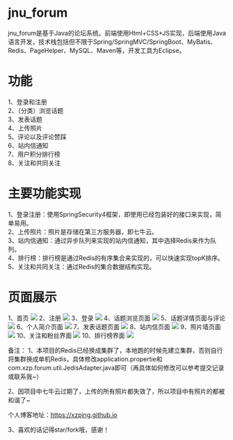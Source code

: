 # jnu_forum
<a>jnu_forum是基于Java的论坛系统。前端使用Html+CSS+JS实现，后端使用Java语言开发，技术栈包括但不限于Spring/SpringMVC/SpringBoot、MyBatis、Redis、PageHelper、MySQL、Maven等，开发工具为Eclipse。</a>

# 功能
1、登录和注册<br>
2、（分类）浏览话题<br>
3、发表话题<br>
4、上传照片<br>
5、评论以及评论赞踩<br>
6、站内信通知<br>
7、用户积分排行榜<br>
8、关注和共同关注<br>

# 主要功能实现
1、登录注册：使用SpringSecurity4框架，即使用已经包装好的接口来实现，简单易用。<br>
2、上传照片：照片是存储在第三方服务器，即七牛云。<br>
3、站内信通知：通过异步队列来实现的站内信通知，其中选择Redis来作为队列。<br>
4、排行榜：排行榜是通过Redis的有序集合来实现的，可以快速实现topK排序。<br>
5、关注和共同关注：通过Redis的集合数据结构实现。<br>

# 页面展示
1、首页
<img src="https://github.com/xzping/jnu_forum/blob/master/image/index.png"/>
2、注册
<img src="https://github.com/xzping/jnu_forum/blob/master/image/register.png"/>
3、登录
<img src="https://github.com/xzping/jnu_forum/blob/master/image/login.png"/>
4、话题浏览页面
<img src="https://github.com/xzping/jnu_forum/blob/master/image/topics.png"/>
5、话题详情页面与评论
<img src="https://github.com/xzping/jnu_forum/blob/master/image/message.png"/>
6、个人简介页面
<img src="https://github.com/xzping/jnu_forum/blob/master/image/profile.png"/>
7、发表话题页面
<img src="https://github.com/xzping/jnu_forum/blob/master/image/addtopic.png"/>
8、站内信页面
<img src="https://github.com/xzping/jnu_forum/blob/master/image/message.png"/>
9、照片墙页面
<img src="https://github.com/xzping/jnu_forum/blob/master/image/picWall.png"/>
10、关注和粉丝界面
<img src="https://github.com/xzping/jnu_forum/blob/master/image/followAndFans.png"/>
10、排行榜界面
<img src="https://github.com/xzping/jnu_forum/blob/master/image/rank.png"/>

备注：
1、本项目的Redis已经换成集群了，本地跑的时候先建立集群，否则自行将集群换成单机Redis，具体修改application.propertie和com.xzp.forum.util.JedisAdapter.java即可（再具体如何修改可以参考提交记录或联系我~）

2、因项目中七牛云过期了，上传的所有照片都失效了，所以项目中有照片的都被和谐了~

个人博客地址：https://xzping.github.io

3、喜欢的话记得star/fork哦，感谢！
